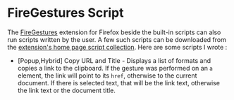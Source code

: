 # FireGestures Script

The [FireGestures](https://addons.mozilla.org/en-US/firefox/addon/firegestures/) extension for Firefox beside the built-in scripts can also run scripts written by the user. A few such scripts can be downloaded from the [extension's home page script collection](http://xuldev.org/firegestures/getscripts.php). Here are some scripts I wrote :

* [Popup,Hybrid] Copy URL and Title - Displays a list of formats and copies a link to the clipboard. If the gesture was performed on an `a` element, the link will point to its `href`, otherwise to the current document. If there is selected text, that will be the link text, otherwise the link text or the document title.
